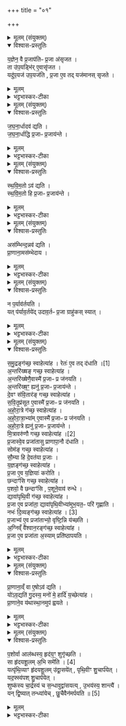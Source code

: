 +++
title = "०१"

+++

<details><summary>मूलम् (संयुक्तम्)</summary>

य॒ज्ञेन॒ वै प्र॒जाप॑तिᳶ प्र॒जा अ॑सृजत॒ ता उ॑प॒यड्भि॑रे॒वासृ॑जत॒ यदु॑प॒यज॑ उप॒यज॑ति प्र॒जा ए॒व तद्यज॑मानस्सृजते
</details>

<details open><summary>विश्वास-प्रस्तुतिः</summary>

य॒ज्ञेन॒ वै प्र॒जाप॑तिᳶ प्र॒जा अ॑सृजत ।  
ता उ॑प॒यड्भि॑र् ए॒वासृ॑जत ।  
यदु॑प॒यज॑ उप॒यज॑ति , प्र॒जा ए॒व तद् यज॑मानस् सृजते ।  
</details>

<details><summary>मूलम्</summary>

य॒ज्ञेन॒ वै प्र॒जाप॑तिᳶ प्र॒जा अ॑सृजत ।  
ता उ॑प॒यड्भि॑र् ए॒वासृ॑जत ।  
यदु॑प॒यज॑ उप॒यज॑ति , प्र॒जा ए॒व तद् यज॑मानस् सृजते ।  
</details>

<details><summary>भट्टभास्कर-टीका</summary>

1यज्ञेन वा इत्यादि ॥ अनूयाजसमीपे इज्यन्ते इत्युपयजः गुदप्रच्छेदयागाः समुद्रादिदेवत्याः अनूयाजानां वषट्कृते वषट्कृते जुहोति । 'विजुपे छन्दसि' इति विच् । 'यदुपयज उपयजति' इति उपयड्यागविधिः । 'तिङि चोदात्तवति' इति गतेरनुदात्तत्वम्, समासश्च ॥
</details>

<details><summary>मूलम् (संयुक्तम्)</summary>

जघना॒र्धादव॑ द्यति जघना॒र्धाद्धि प्र॒जाᳶ प्र॒जाय॑न्ते
</details>

<details open><summary>विश्वास-प्रस्तुतिः</summary>

ज॒घ॒ना॒र्धादव॑ द्यति ।  
ज॒घ॒ना॒र्धाद्धि प्र॒जाᳶ प्र॒जाय॑न्ते ।  
</details>

<details><summary>मूलम्</summary>

ज॒घ॒ना॒र्धादव॑ द्यति ।  
ज॒घ॒ना॒र्धाद्धि प्र॒जाᳶ प्र॒जाय॑न्ते ।  
</details>

<details><summary>भट्टभास्कर-टीका</summary>

2जघनार्धादिति ॥ जघनस्थानात् गुदपार्श्वात् । कुत एतत्? 'योवद्यति गुदस्य' इत्युत्तरत्र वक्ष्यमाणत्वात् । जघनाद्धीति । पर्वूवद्गतिनिघातसमासौ, 'हि च' इति तिङो निघाताभावः ॥
</details>

<details><summary>मूलम् (संयुक्तम्)</summary>

स्थविम॒तोऽव॑ द्यति स्थविम॒तो हि प्र॒जाᳶ प्र॒जाय॒न्ते
</details>

<details open><summary>विश्वास-प्रस्तुतिः</summary>

स्थ॒वि॒म॒तो ऽव॑ द्यति ।  
स्थ॒वि॒म॒तो हि प्र॒जाᳶ प्र॒जाय॑न्ते ।  
</details>

<details><summary>मूलम्</summary>

स्थ॒वि॒म॒तो ऽव॑ द्यति ।  
स्थ॒वि॒म॒तो हि प्र॒जाᳶ प्र॒जाय॑न्ते ।  
</details>

<details><summary>भट्टभास्कर-टीका</summary>

3स्थविमत इति ॥ स्थूलतराज्जधनसमीपात् गुदात् पूर्ववत् भावेन भाववतो लक्षणात् । 'अपादाने चाहीयरुहोः' इति तसिः । स्थविमतो हीति । स्थूलतराज्जघनसमीपात् ॥
</details>

<details><summary>मूलम् (संयुक्तम्)</summary>

ऽस॑म्भिन्द॒न्नव॑ द्यति प्रा॒णाना॒मस॑म्भेदाय॒
</details>

<details open><summary>विश्वास-प्रस्तुतिः</summary>

अस॑म्भिन्द॒न्नव॑ द्यति ।  
प्रा॒णाना॒मस॑म्भेदाय ।
</details>

<details><summary>मूलम्</summary>

अस॑म्भिन्द॒न्नव॑ द्यति ।  
प्रा॒णाना॒मस॑म्भेदाय ।
</details>

<details><summary>भट्टभास्कर-टीका</summary>

4असंभिन्दन्निति ॥ अमिश्रयन् । अपिवायन्नित्येके ॥
</details>

<details><summary>मूलम् (संयुक्तम्)</summary>

न प॒र्याव॑र्तयति॒ यत्प॑र्याव॒र्तये॑दुदाव॒र्तᳶ प्र॒जा ग्राहु॑कस्स्याथ्
</details>

<details open><summary>विश्वास-प्रस्तुतिः</summary>

न प॒र्याव॑र्तयति ।  
यत् प॑र्याव॒र्तये॑द् उदाव॒र्तᳶ प्र॒जा ग्राहु॑कस् स्यात् ।  
</details>

<details><summary>मूलम्</summary>

न प॒र्याव॑र्तयति ।  
यत् प॑र्याव॒र्तये॑द् उदाव॒र्तᳶ प्र॒जा ग्राहु॑कस् स्यात् ।  
</details>

<details><summary>भट्टभास्कर-टीका</summary>

5न पर्यावर्तयतीति ॥ न पुनरावर्तयतीति । 'गतिर्गतौ' इति निघातस्समासश्च । यत्पर्यावर्तयेदिति । निघाते प्रतिषिद्धे गतिद्वयस्यानुदात्तत्वं समासश्च । उदावर्तो रोगविशेषः प्रजानां ग्राहकस्स्यात् । छान्दस उकञ् ॥
</details>

<details><summary>मूलम् (संयुक्तम्)</summary>

समु॒द्रङ्ग॑च्छ॒ स्वाहेत्या॑ह॒ रेतः॑ [1]  
ए॒व तद्द॑धात्य॒न्तरि॑ख्षङ्गच्छ॒ स्वाहेत्या॑हा॒न्तरि॑ख्षेणै॒वास्मै॑ प्र॒जाᳶ प्र ज॑नयत्य॒न्तरि॑ख्ष॒ꣳ॒ ह्यनु॑ प्र॒जाᳶ प्र॒जाय॑न्ते दे॒वꣳ स॑वि॒तार॑ङ्गच्छ॒ स्वाहेत्या॑ह सवि॒तृप्र॑सूत ए॒वास्मै॑ प्र॒जाᳶ प्र ज॑नयत्यहोरा॒त्रे ग॑च्छ॒ स्वाहेत्या॑हाहोरा॒त्राभ्या॑मे॒वास्मै॑ प्र॒जाᳶ प्र ज॑नयत्यहोरा॒त्रे ह्यनु॑ प्र॒जाᳶ प्र॒जाय॑न्ते मि॒त्रावरु॑णौ गच्छ॒ स्वाहा॑ [2]  
इत्या॑ह प्र॒जास्वे॒व प्रजा॑तासु प्राणापा॒नौ द॑धाति॒ सोम॑ङ्गच्छ॒ स्वाहेत्या॑ह सौ॒म्या हि दे॒वत॑या प्र॒जा य॒ज्ञङ्ग॑च्छ॒ स्वाहेत्या॑ह प्र॒जा ए॒व य॒ज्ञियाः॑ करोति॒ छन्दाꣳ॑सि गच्छ॒ स्वाहेत्या॑ह प॒शवो॒ वै छन्दाꣳ॑सि प॒शूने॒वाव॑ रुन्द्धे॒ द्यावा॑पृथि॒वी ग॑च्छ॒ स्वाहेत्या॑ह प्र॒जा ए॒व प्रजा॑ता॒ द्यावा॑पृथि॒वीभ्या॑मुभ॒यत॒ᳶ परि॑ गृह्णाति॒ नभः॑ [3]  
दि॒व्यङ्ग॑च्छ॒ स्वाहेत्या॑ह प्र॒जाभ्य॑ ए॒व प्रजा॑ताभ्यो॒ वृष्टि॒न्नि य॑च्छत्य॒ग्निव्ँवै॑श्वान॒रङ्ग॑च्छ॒ स्वाहेत्या॑ह प्र॒जा ए॒व प्रजा॑ता अ॒स्याम्प्रति॑ ष्ठापयति
</details>

<details open><summary>विश्वास-प्रस्तुतिः</summary>

स॒मु॒द्रङ्ग॑च्छ॒ स्वाहेत्या॑ह ।
रेतः॑  ए॒व तद् द॑धाति ।[1]  
अ॒न्तरि॑ख्षङ् गच्छ॒ स्वाहेत्या॑ह ।  
अ॒न्तरि॑ख्षेणै॒वास्मै॑ प्र॒जाᳶ प्र ज॑नयति ।  
अ॒न्तरि॑ख्ष॒ꣳ॒ ह्यनु॑ प्र॒जाᳶ प्र॒जाय॑न्ते ।  
दे॒वꣳ स॑वि॒तार॑ङ् गच्छ॒ स्वाहेत्या॑ह ।  
स॒वि॒तृ॒प्र॑सूत ए॒वास्मै॑ प्र॒जाᳶ प्र ज॑नयति ।  
अ॒हो॒रा॒त्रे ग॑च्छ॒ स्वाहेत्या॑ह ।  
अ॒हो॒रा॒त्रा॒भ्या॑म् ए॒वास्मै॑ प्र॒जाᳶ प्र ज॑नयति ।  
अ॒हो॒रा॒त्रे ह्यनु॑ प्र॒जाᳶ प्र॒जाय॑न्ते ।  
मि॒त्रावरु॑णौ गच्छ॒ स्वाहेत्या॑ह ।[2]  
प्र॒जास्वे॒व प्रजा॑तासु प्राणापा॒नौ द॑धाति ।  
सोम॑ङ् गच्छ॒ स्वाहेत्या॑ह ।  
सौ॒म्या हि दे॒वत॑या प्र॒जाः ।  
य॒ज्ञङ्ग॑च्छ॒ स्वाहेत्या॑ह ।  
प्र॒जा ए॒व य॒ज्ञियाः॑ करोति ।  
छन्दाꣳ॑सि गच्छ॒ स्वाहेत्या॑ह ।  
प॒शवो॒ वै छन्दाꣳ॑सि , प॒शूने॒वाव॑ रुन्धे ।  
द्यावा॑पृथि॒वी ग॑च्छ॒ स्वाहेत्या॑ह ।  
प्र॒जा ए॒व प्रजा॑ता॒ द्यावा॑पृथि॒वीभ्या॑मुभ॒यत॒ᳶ परि॑ गृह्णाति ।  
नभः॑  दि॒व्यङ्ग॑च्छ॒ स्वाहेत्या॑ह । [3]  
प्र॒जाभ्य॑ ए॒व प्रजा॑ताभ्यो॒ वृष्टि॒न्नि य॑च्छति ।  
अ॒ग्निव्ँ वै॑श्वान॒रङ्ग॑च्छ॒ स्वाहेत्या॑ह ।  
प्र॒जा ए॒व प्रजा॑ता अ॒स्याम् प्रति॑ष्ठापयति ।  
</details>

<details><summary>मूलम्</summary>

स॒मु॒द्रङ्ग॑च्छ॒ स्वाहेत्या॑ह ।
रेतः॑  ए॒व तद् द॑धाति ।[1]  
अ॒न्तरि॑ख्षङ् गच्छ॒ स्वाहेत्या॑ह ।  
अ॒न्तरि॑ख्षेणै॒वास्मै॑ प्र॒जाᳶ प्र ज॑नयति ।  
अ॒न्तरि॑ख्ष॒ꣳ॒ ह्यनु॑ प्र॒जाᳶ प्र॒जाय॑न्ते ।  
दे॒वꣳ स॑वि॒तार॑ङ् गच्छ॒ स्वाहेत्या॑ह ।  
स॒वि॒तृ॒प्र॑सूत ए॒वास्मै॑ प्र॒जाᳶ प्र ज॑नयति ।  
अ॒हो॒रा॒त्रे ग॑च्छ॒ स्वाहेत्या॑ह ।  
अ॒हो॒रा॒त्रा॒भ्या॑म् ए॒वास्मै॑ प्र॒जाᳶ प्र ज॑नयति ।  
अ॒हो॒रा॒त्रे ह्यनु॑ प्र॒जाᳶ प्र॒जाय॑न्ते ।  
मि॒त्रावरु॑णौ गच्छ॒ स्वाहेत्या॑ह ।[2]  
प्र॒जास्वे॒व प्रजा॑तासु प्राणापा॒नौ द॑धाति ।  
सोम॑ङ् गच्छ॒ स्वाहेत्या॑ह ।  
सौ॒म्या हि दे॒वत॑या प्र॒जाः ।  
य॒ज्ञङ्ग॑च्छ॒ स्वाहेत्या॑ह ।  
प्र॒जा ए॒व य॒ज्ञियाः॑ करोति ।  
छन्दाꣳ॑सि गच्छ॒ स्वाहेत्या॑ह ।  
प॒शवो॒ वै छन्दाꣳ॑सि , प॒शूने॒वाव॑ रुन्धे ।  
द्यावा॑पृथि॒वी ग॑च्छ॒ स्वाहेत्या॑ह ।  
प्र॒जा ए॒व प्रजा॑ता॒ द्यावा॑पृथि॒वीभ्या॑मुभ॒यत॒ᳶ परि॑ गृह्णाति ।  
नभः॑  दि॒व्यङ्ग॑च्छ॒ स्वाहेत्या॑ह । [3]  
प्र॒जाभ्य॑ ए॒व प्रजा॑ताभ्यो॒ वृष्टि॒न्नि य॑च्छति ।  
अ॒ग्निव्ँ वै॑श्वान॒रङ्ग॑च्छ॒ स्वाहेत्या॑ह ।  
प्र॒जा ए॒व प्रजा॑ता अ॒स्याम् प्रति॑ष्ठापयति ।  
</details>

<details><summary>भट्टभास्कर-टीका</summary>

6समुद्रमित्यादयः उपयजां मन्त्राः ॥ रेत एवेति । आत्मन्युपचितं करोतीति । अन्तरिक्षेणेति हेतुना । कथमित्याह - अन्तरिक्षं अवकाशं हि अनुप्राप्य प्रजाः प्रजायन्ते । सवितृप्रसूत इति । सवित्राऽनुज्ञात एव । 'तृतीया कर्मणि' इति पूर्वपदप्रकृतिस्वरत्वम् । अहोरात्रे इति । लक्षणेऽनोः कर्मप्रवचनीयत्वम् । प्राणापानाविति । प्राणापानात्मकत्वान्मित्रावरुणयोः । सौम्या इति । सोमाट्ट्यण् ॥
</details>

<details><summary>मूलम् (संयुक्तम्)</summary>

प्रा॒णाना॒व्ँवा ए॒षोऽव॑ द्यति॒ यो॑ऽव॒द्यति॑ गु॒दस्य॒ मनो॑ मे॒ हार्दि॑ य॒च्छेत्या॑ह प्रा॒णाने॒व य॑थास्था॒नमुप॑ ह्वयते
</details>

<details open><summary>विश्वास-प्रस्तुतिः</summary>

प्रा॒णाना॒व्ँ वा ए॒षोऽव॑ द्यति ।  
यो॑ऽव॒द्यति॑ गु॒दस्य॒ मनो॑ मे॒ हार्दि॑ य॒च्छेत्या॑ह ।  
प्रा॒णाने॒व य॑थास्था॒नमुप॑ ह्वयते ।  
</details>

<details><summary>मूलम्</summary>

प्रा॒णाना॒व्ँ वा ए॒षोऽव॑ द्यति ।  
यो॑ऽव॒द्यति॑ गु॒दस्य॒ मनो॑ मे॒ हार्दि॑ य॒च्छेत्या॑ह ।  
प्रा॒णाने॒व य॑थास्था॒नमुप॑ ह्वयते ।  
</details>

<details><summary>भट्टभास्कर-टीका</summary>

7प्राणानामित्यादि ॥ यो गुदस्यावद्यति प्राणानामेवायमवद्यति । 'यद्वृत्तात्' इति निघाते प्रतिषिद्धे 'ओतश्श्यनि' इति लोपे उदात्तनिवृत्तिस्वरेण श्यन एवोदात्तत्वम् । 'तिङि चोदात्तवति' इति गतेरनुदात्तत्वम्, 'उदात्तवता तिङा' इति समासः । (बर्हिषि हस्तयोर्निर्माजनं - अद्भ्यस्त्वेत्यादि ।) यथास्थानमिति । गुदावदाने प्रच्युतात्स्वस्मिन्नेव स्थाने पुनरुपह्वयते आनीय स्थापयति ॥
</details>

<details><summary>मूलम् (संयुक्तम्)</summary>

प॒शोर्वा आल॑ब्धस्य॒ हृद॑य॒ꣳ॒ शुगृ॑च्छति॒ सा हृ॑दयशू॒लम् [4]  
अ॒भि समे॑ति॒ यत्पृ॑थि॒व्याꣳ हृ॑दयशू॒लमु॑द्वा॒सये॑त्पृथि॒वीꣳ शु॒चार्प॑ये॒द्यद॒फ्स्व॑पश्शु॒चार्प॑ये॒च्छुष्क॑स्य चा॒र्द्रस्य॑ च स॒न्धावुद्वा॑सयत्यु॒भय॑स्य॒ शान्त्यै॒ यन्द्वि॒ष्यात्तन्ध्या॑येच्छु॒चैवैन॑मर्पयति ॥ [5]  
</details>

<details open><summary>विश्वास-प्रस्तुतिः</summary>

प॒शोर्वा आल॑ब्धस्य॒ हृद॑य॒ꣳ॒ शुगृ॑च्छति ।  
सा हृ॑दयशू॒लम् अ॒भि समे॑ति । [4]  
यत्पृ॑थि॒व्याꣳ हृ॑दयशू॒लम् उ॑द्वा॒सये॑त् , पृथि॒वीꣳ शु॒चार्प॑येत् ।  
यद॒फ्स्व॑पश् शु॒चार्प॑येत् ।  
शुष्क॑स्य चा॒र्द्रस्य॑ च स॒न्धावुद्वा॑सयत्य् , उ॒भय॑स्य॒ शान्त्यै॑ ।  
यन् द्वि॒ष्यात् तन्ध्या॑येच् , छु॒चैवैन॑मर्पयति ॥ [5]  
</details>

<details><summary>मूलम्</summary>

प॒शोर्वा आल॑ब्धस्य॒ हृद॑य॒ꣳ॒ शुगृ॑च्छति ।  
सा हृ॑दयशू॒लम् अ॒भि समे॑ति । [4]  
यत्पृ॑थि॒व्याꣳ हृ॑दयशू॒लम् उ॑द्वा॒सये॑त् , पृथि॒वीꣳ शु॒चार्प॑येत् ।  
यद॒फ्स्व॑पश् शु॒चार्प॑येत् ।  
शुष्क॑स्य चा॒र्द्रस्य॑ च स॒न्धावुद्वा॑सयत्य् , उ॒भय॑स्य॒ शान्त्यै॑ ।  
यन् द्वि॒ष्यात् तन्ध्या॑येच् , छु॒चैवैन॑मर्पयति ॥ [5]  
</details>

<details><summary>भट्टभास्कर-टीका</summary>

8पशोर्वा इत्यादि ॥ गतम् । यदप्स्विति । हृदयशूलमुद्वासयेदित्येव । शुष्कस्य चेत्यादि । पृथिव्या अपां च सन्धौ हृदयशूलमुद्वासयति उदकसमीपे इत्यर्थः । उभयस्येति । पृथिव्या अपां च शान्त्यै सुखाय तद्भवति । यमित्यादि । गतम् ॥

इति षष्ठे चतुर्थे प्रथमोनुवाकः ॥  
</details>

